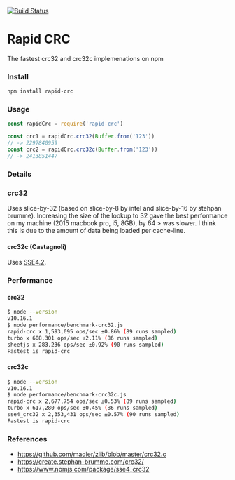 [![Build Status](https://travis-ci.org/dolegi/rapid-crc.svg?branch=master)](https://travis-ci.org/dolegi/rapid-crc)
# Rapid CRC
The fastest crc32 and crc32c implemenations on npm

### Install
```bash
npm install rapid-crc
```

### Usage
```javascript
const rapidCrc = require('rapid-crc')

const crc1 = rapidCrc.crc32(Buffer.from('123'))
// -> 2297840959
const crc2 = rapidCrc.crc32c(Buffer.from('123'))
// -> 2413851447
```

### Details

### crc32 
Uses slice-by-32 (based on slice-by-8 by intel and slice-by-16 by stehpan brumme). Increasing the size of the lookup to 32 gave the best performance on my machine (2015 macbook pro, i5, 8GB), by 64 > was slower. I think this is due to the amount of data being loaded per cache-line.

#### crc32c (Castagnoli)
Uses [SSE4.2](https://en.wikipedia.org/wiki/SSE4#SSE4.2).

### Performance
#### crc32
```bash
$ node --version
v10.16.1
$ node performance/benchmark-crc32.js
rapid-crc x 1,593,095 ops/sec ±0.86% (89 runs sampled)
turbo x 608,301 ops/sec ±2.11% (86 runs sampled)
sheetjs x 283,236 ops/sec ±0.92% (90 runs sampled)
Fastest is rapid-crc
```

#### crc32c
```bash
$ node --version
v10.16.1
$ node performance/benchmark-crc32c.js
rapid-crc x 2,677,754 ops/sec ±0.53% (89 runs sampled)
turbo x 617,280 ops/sec ±0.45% (86 runs sampled)
sse4_crc32 x 2,353,431 ops/sec ±0.57% (90 runs sampled)
Fastest is rapid-crc
```

### References
- https://github.com/madler/zlib/blob/master/crc32.c
- https://create.stephan-brumme.com/crc32/
- https://www.npmjs.com/package/sse4_crc32

